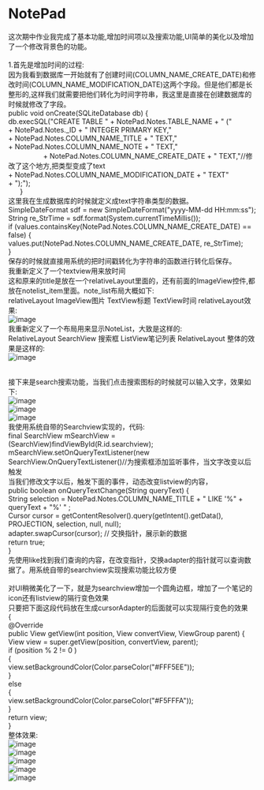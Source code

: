 # NotePad
这次期中作业我完成了基本功能,增加时间项以及搜索功能,UI简单的美化以及增加了一个修改背景色的功能。</br></br>
1.首先是增加时间的过程:</br>
因为我看到数据库一开始就有了创建时间(COLUMN_NAME_CREATE_DATE)和修改时间(COLUMN_NAME_MODIFICATION_DATE)这两个字段。但是他们都是长整形的,这样我们就需要把他们转化为时间字符串，我这里是直接在创建数据库的时候就修改了字段。</br>
public void onCreate(SQLiteDatabase db) {</br>
           db.execSQL("CREATE TABLE " + NotePad.Notes.TABLE_NAME + " ("</br>
                   + NotePad.Notes._ID + " INTEGER PRIMARY KEY,"</br>
                   + NotePad.Notes.COLUMN_NAME_TITLE + " TEXT,"</br>
                   + NotePad.Notes.COLUMN_NAME_NOTE + " TEXT,"</br>
                   + NotePad.Notes.COLUMN_NAME_CREATE_DATE + " TEXT,"//修改了这个地方,把类型变成了text</br>
                   + NotePad.Notes.COLUMN_NAME_MODIFICATION_DATE + " TEXT"</br>
                   + ");");</br>
       }</br>
这里我在生成数据库的时候就定义成text字符串类型的数据。</br>
SimpleDateFormat sdf = new SimpleDateFormat("yyyy-MM-dd HH:mm:ss");</br>
String re_StrTime = sdf.format(System.currentTimeMillis());</br>
if (values.containsKey(NotePad.Notes.COLUMN_NAME_CREATE_DATE) == false) {</br>
    values.put(NotePad.Notes.COLUMN_NAME_CREATE_DATE, re_StrTime);</br>
}</br>
保存的时候就直接用系统的把时间戳转化为字符串的函数进行转化后保存。</br>
我重新定义了一个textview用来放时间</br>
这和原来的title是放在一个relativeLayout里面的，还有前面的ImageView控件,都放在notelist_item里面。note_list布局大概如下:</br>
relativeLayout ImageView图片 TextView标题 TextView时间 relativeLayout效果:</br>
![image](https://github.com/xx12138/NotePad-xwk/blob/master/images/2.png)</br>
我重新定义了一个布局用来显示NoteList，大致是这样的:</br>
RelativeLayout  SearchView 搜索框  ListView笔记列表  RelativeLayout 整体的效果是这样的:</br>
![image](https://github.com/xx12138/NotePad-xwk/blob/master/images/1.png)</br></br>

接下来是search搜索功能，当我们点击搜索图标的时候就可以输入文字，效果如下:</br>
![image](https://github.com/xx12138/NotePad-xwk/blob/master/images/3.png)</br>
![image](https://github.com/xx12138/NotePad-xwk/blob/master/images/4.png)</br>
![image](https://github.com/xx12138/NotePad-xwk/blob/master/images/5.png)</br>
我使用系统自带的Searchview实现的，代码:</br>
final SearchView mSearchView = (SearchView)findViewById(R.id.searchview);</br>
mSearchView.setOnQueryTextListener(new SearchView.OnQueryTextListener()//为搜索框添加监听事件，当文字改变以后触发</br>
当我们修改文字以后，触发下面的事件，动态改变listview的内容，</br>
public boolean onQueryTextChange(String queryText) {</br>
    String selection = NotePad.Notes.COLUMN_NAME_TITLE + " LIKE '%" + queryText + "%' " ;</br>
    Cursor cursor = getContentResolver().query(getIntent().getData(), PROJECTION, selection, null, null);</br>
    adapter.swapCursor(cursor); // 交换指针，展示新的数据</br>
    return true;</br>
}</br>
先使用like找到我们查询的内容，在改变指针，交换adapter的指针就可以查询数据了。用系统自带的searchview实现搜索功能比较方便</br>
</br>
对UI稍微美化了一下，就是为searchview增加一个圆角边框，增加了一个笔记的icon还有listview的隔行变色效果</br>
只要把下面这段代码放在生成cursorAdapter的后面就可以实现隔行变色的效果</br>
{</br>
@Override</br>
public View getView(int position, View convertView, ViewGroup parent) {</br>
View view = super.getView(position, convertView, parent);</br>
    if (position % 2 != 0 )</br>
    {</br>
        view.setBackgroundColor(Color.parseColor("#FFF5EE"));</br>
    }</br>
    else</br>
    {</br>
        view.setBackgroundColor(Color.parseColor("#F5FFFA"));</br>
    }</br>
    return view;</br>
}</br>
整体效果:</br>
![image](https://github.com/xx12138/NotePad-xwk/blob/master/images/1.png)</br>
![image](https://github.com/xx12138/NotePad-xwk/blob/master/images/6.png)</br>
![image](https://github.com/xx12138/NotePad-xwk/blob/master/images/7.png)</br>
![image](https://github.com/xx12138/NotePad-xwk/blob/master/images/8.png)</br>
![image](https://github.com/xx12138/NotePad-xwk/blob/master/images/9.png)</br>
